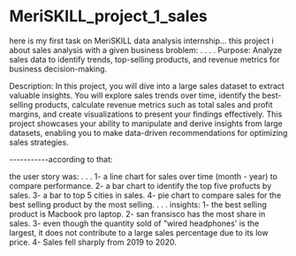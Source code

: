 # MeriSKILL_project_1_sales
here is my first task on MeriSKILL data analysis internship...
this project i about sales analysis with a given business broblem:
.
.
.
. 
Purpose: Analyze sales data to identify trends, top-selling products, and revenue metrics for business decision-making.

Description: In this project, you will dive into a large sales dataset to extract valuable insights.
You will explore sales trends over time, identify the best-selling products, 
calculate revenue metrics such as total sales and profit margins, 
and create visualizations to present your findings effectively. 
This project showcases your ability to manipulate and derive insights from large datasets, 
enabling you to make data-driven recommendations for optimizing sales strategies.

-----------according to that:

the user story was:
.
.
.
1- a line chart for sales over time (month - year) to compare performance.
2- a bar chart to identify the top five profucts by sales.
3- a bar to top 5 cities in sales.
4- pie chart to compare sales for the best selling product by the most selling.
.
.
.
insights:
1- the best selling product is Macbook pro laptop.
2- san fransisco has the most share in sales.
3- even though the quantity sold of "wired headphones' is the largest, it does not contribute to a large sales percentage due to its low price.
4- Sales fell sharply from 2019 to 2020.
